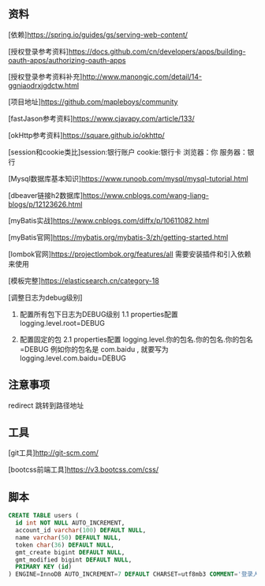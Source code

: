 ## 资料
[依赖]https://spring.io/guides/gs/serving-web-content/

[授权登录参考资料]https://docs.github.com/cn/developers/apps/building-oauth-apps/authorizing-oauth-apps

[授权登录参考资料补充]http://www.manongjc.com/detail/14-ggniaodrxjgdctw.html

[项目地址]https://github.com/mapleboys/community

[fastJason参考资料]https://www.cjavapy.com/article/133/

[okHttp参考资料]https://square.github.io/okhttp/

[session和cookie类比]session:银行账户 cookie:银行卡 浏览器：你 服务器：银行

[Mysql数据库基本知识]https://www.runoob.com/mysql/mysql-tutorial.html

[dbeaver链接h2数据库]https://www.cnblogs.com/wang-liang-blogs/p/12123626.html

[myBatis实战]https://www.cnblogs.com/diffx/p/10611082.html

[myBatis官网]https://mybatis.org/mybatis-3/zh/getting-started.html

[lombok官网]https://projectlombok.org/features/all 需要安装插件和引入依赖来使用

[模板完整]https://elasticsearch.cn/category-18

[调整日志为debug级别]
1. 配置所有包下日志为DEBUG级别
1.1 properties配置
logging.level.root=DEBUG

2. 配置固定的包
2.1 properties配置
logging.level.你的包名.你的包名.你的包名=DEBUG
例如你的包名是 com.baidu , 就要写为
logging.level.com.baidu=DEBUG

## 注意事项
redirect 跳转到路径地址


## 工具
[git工具]http://git-scm.com/

[bootcss前端工具]https://v3.bootcss.com/css/

## 脚本
```sql
CREATE TABLE users (
  id int NOT NULL AUTO_INCREMENT,
  account_id varchar(100) DEFAULT NULL,
  name varchar(50) DEFAULT NULL,
  token char(36) DEFAULT NULL,
  gmt_create bigint DEFAULT NULL,
  gmt_modified bigint DEFAULT NULL,
  PRIMARY KEY (id)
) ENGINE=InnoDB AUTO_INCREMENT=7 DEFAULT CHARSET=utf8mb3 COMMENT='登录人员信息表'
```
